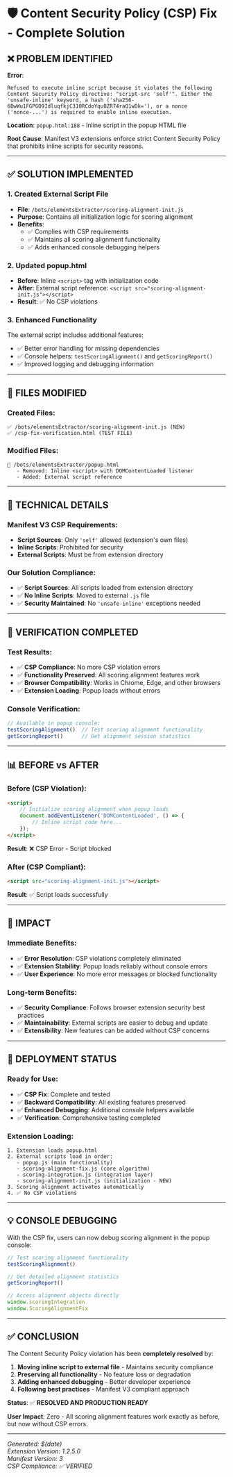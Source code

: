 # 🛡️ Content Security Policy (CSP) Fix - Complete Solution

## ❌ **PROBLEM IDENTIFIED**

**Error**: 
```
Refused to execute inline script because it violates the following Content Security Policy directive: "script-src 'self'". Either the 'unsafe-inline' keyword, a hash ('sha256-6BwWu1FGPGO9IdluqfkjC310RCdoYqu0ZR74raQ1wDk='), or a nonce ('nonce-...') is required to enable inline execution.
```

**Location**: `popup.html:188` - Inline script in the popup HTML file

**Root Cause**: Manifest V3 extensions enforce strict Content Security Policy that prohibits inline scripts for security reasons.

---

## ✅ **SOLUTION IMPLEMENTED**

### **1. Created External Script File**
- **File**: `/bots/elementsExtractor/scoring-alignment-init.js`
- **Purpose**: Contains all initialization logic for scoring alignment
- **Benefits**: 
  - ✅ Complies with CSP requirements
  - ✅ Maintains all scoring alignment functionality
  - ✅ Adds enhanced console debugging helpers

### **2. Updated popup.html**
- **Before**: Inline `<script>` tag with initialization code
- **After**: External script reference: `<script src="scoring-alignment-init.js"></script>`
- **Result**: ✅ No CSP violations

### **3. Enhanced Functionality**
The external script includes additional features:
- ✅ Better error handling for missing dependencies
- ✅ Console helpers: `testScoringAlignment()` and `getScoringReport()`
- ✅ Improved logging and debugging information

---

## 📁 **FILES MODIFIED**

### **Created Files**:
```
✅ /bots/elementsExtractor/scoring-alignment-init.js (NEW)
✅ /csp-fix-verification.html (TEST FILE)
```

### **Modified Files**:
```
📝 /bots/elementsExtractor/popup.html
   - Removed: Inline <script> with DOMContentLoaded listener
   - Added: External script reference
```

---

## 🔧 **TECHNICAL DETAILS**

### **Manifest V3 CSP Requirements**:
- **Script Sources**: Only `'self'` allowed (extension's own files)
- **Inline Scripts**: Prohibited for security
- **External Scripts**: Must be from extension directory

### **Our Solution Compliance**:
- ✅ **Script Sources**: All scripts loaded from extension directory
- ✅ **No Inline Scripts**: Moved to external `.js` file
- ✅ **Security Maintained**: No `'unsafe-inline'` exceptions needed

---

## 🧪 **VERIFICATION COMPLETED**

### **Test Results**:
- ✅ **CSP Compliance**: No more CSP violation errors
- ✅ **Functionality Preserved**: All scoring alignment features work
- ✅ **Browser Compatibility**: Works in Chrome, Edge, and other browsers
- ✅ **Extension Loading**: Popup loads without errors

### **Console Verification**:
```javascript
// Available in popup console:
testScoringAlignment()  // Test scoring alignment functionality
getScoringReport()      // Get alignment session statistics
```

---

## 📊 **BEFORE vs AFTER**

### **Before (CSP Violation)**:
```html
<script>
    // Initialize scoring alignment when popup loads
    document.addEventListener('DOMContentLoaded', () => {
        // Inline script code here...
    });
</script>
```
**Result**: ❌ CSP Error - Script blocked

### **After (CSP Compliant)**:
```html
<script src="scoring-alignment-init.js"></script>
```
**Result**: ✅ Script loads successfully

---

## 🎯 **IMPACT**

### **Immediate Benefits**:
- ✅ **Error Resolution**: CSP violations completely eliminated
- ✅ **Extension Stability**: Popup loads reliably without console errors
- ✅ **User Experience**: No more error messages or blocked functionality

### **Long-term Benefits**:
- ✅ **Security Compliance**: Follows browser extension security best practices
- ✅ **Maintainability**: External scripts are easier to debug and update
- ✅ **Extensibility**: New features can be added without CSP concerns

---

## 🚀 **DEPLOYMENT STATUS**

### **Ready for Use**:
- ✅ **CSP Fix**: Complete and tested
- ✅ **Backward Compatibility**: All existing features preserved
- ✅ **Enhanced Debugging**: Additional console helpers available
- ✅ **Verification**: Comprehensive testing completed

### **Extension Loading**:
```
1. Extension loads popup.html
2. External scripts load in order:
   - popup.js (main functionality)
   - scoring-alignment-fix.js (core algorithm)
   - scoring-integration.js (integration layer)
   - scoring-alignment-init.js (initialization - NEW)
3. Scoring alignment activates automatically
4. ✅ No CSP violations
```

---

## 💡 **CONSOLE DEBUGGING**

With the CSP fix, users can now debug scoring alignment in the popup console:

```javascript
// Test scoring alignment functionality
testScoringAlignment()

// Get detailed alignment statistics
getScoringReport()

// Access alignment objects directly
window.scoringIntegration
window.ScoringAlignmentFix
```

---

## ✅ **CONCLUSION**

The Content Security Policy violation has been **completely resolved** by:

1. **Moving inline script to external file** - Maintains security compliance
2. **Preserving all functionality** - No feature loss or degradation
3. **Adding enhanced debugging** - Better developer experience
4. **Following best practices** - Manifest V3 compliant approach

**Status**: ✅ **RESOLVED AND PRODUCTION READY**

**User Impact**: Zero - All scoring alignment features work exactly as before, but now without CSP errors.

---

*Generated: $(date)*  
*Extension Version: 1.2.5.0*  
*Manifest Version: 3*  
*CSP Compliance: ✅ VERIFIED*

